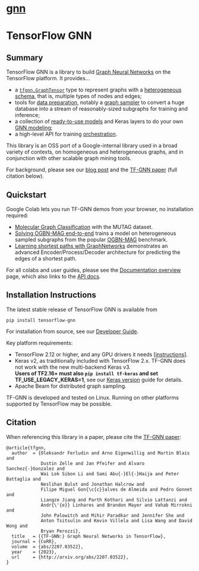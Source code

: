 # [gnn](https://github.com/tensorflow/gnn)

# TensorFlow GNN

## Summary

TensorFlow GNN is a library to build
[Graph Neural Networks](tensorflow_gnn/docs/guide/intro.md) on the TensorFlow platform.
It provides...

  * a [`tfgnn.GraphTensor`](tensorflow_gnn/docs/guide/graph_tensor.md) type to represent
    graphs with a [heterogeneous schema](tensorflow_gnn/docs/guide/schema.md), that is,
    multiple types of nodes and edges;
  * tools for [data preparation](tensorflow_gnn/docs/guide/data_prep.md),
    notably a [graph sampler](tensorflow_gnn/docs/guide/beam_sampler.md)
    to convert a huge database into a stream of reasonably-sized subgraphs for
    training and inference;
  * a collection of [ready-to-use models](tensorflow_gnn/models/README.md)
    and Keras layers to do your own [GNN modeling](tensorflow_gnn/docs/guide/gnn_modeling.md);
  * a high-level API for training [orchestration](tensorflow_gnn/docs/guide/runner.md).

This library is an OSS port of a Google-internal library used in a broad variety
of contexts, on homogeneous and heterogeneous graphs, and in conjunction with
other scalable graph mining tools.

For background, please see our
[blog post](https://blog.tensorflow.org/2024/02/graph-neural-networks-in-tensorflow.html)
and the [TF-GNN paper](https://arxiv.org/abs/2207.03522) (full citation below).

## Quickstart

Google Colab lets you run TF-GNN demos from your browser, no installation
required:

  * [Molecular Graph
    Classification](https://colab.research.google.com/github/tensorflow/gnn/blob/master/examples/notebooks/intro_mutag_example.ipynb)
     with the MUTAG dataset.
  * [Solving OGBN-MAG
    end-to-end](https://colab.research.google.com/github/tensorflow/gnn/blob/master/examples/notebooks/ogbn_mag_e2e.ipynb)
    trains a model on heterogeneous sampled subgraphs from the popular
    [OGBN-MAG](https://ogb.stanford.edu/docs/nodeprop/#ogbn-mag) benchmark.
  * [Learning shortest paths with
    GraphNetworks](https://colab.research.google.com/github/tensorflow/gnn/blob/master/examples/notebooks/graph_network_shortest_path.ipynb)
    demonstrates an advanced Encoder/Process/Decoder architecture for predicting
    the edges of a shortest path.

For all colabs and user guides, please see the
[Documentation overview](tensorflow_gnn/docs/guide/overview.md)
page, which also links to the
[API docs](tensorflow_gnn/docs/api_docs/README.md).

## Installation Instructions

The latest stable release of TensorFlow GNN is available from

```
pip install tensorflow-gnn
```

For installation from source, see our [Developer
Guide](tensorflow_gnn/docs/guide/developer.md).

Key platform requirements:

  * TensorFlow 2.12 or higher, and any GPU drivers it needs
    [[instructions](https://www.tensorflow.org/install)].
  * Keras v2, as traditionally included with TensorFlow 2.x.
    TF-GNN does not work with the new multi-backend Keras v3.<br/>
    **Users of TF2.16+ must also `pip install tf-keras` and set
    TF_USE_LEGACY_KERAS=1**,
    see our [Keras version](tensorflow_gnn/docs/guide/keras_version.md) guide for details.
  * Apache Beam for distributed graph sampling.

TF-GNN is developed and tested on Linux. Running on other platforms supported
by TensorFlow may be possible.

## Citation

When referencing this library in a paper, please cite the
[TF-GNN paper](https://arxiv.org/abs/2207.03522):

```
@article{tfgnn,
  author  = {Oleksandr Ferludin and Arno Eigenwillig and Martin Blais and
             Dustin Zelle and Jan Pfeifer and Alvaro Sanchez{-}Gonzalez and
             Wai Lok Sibon Li and Sami Abu{-}El{-}Haija and Peter Battaglia and
             Neslihan Bulut and Jonathan Halcrow and
             Filipe Miguel Gon{\c{c}}alves de Almeida and Pedro Gonnet and
             Liangze Jiang and Parth Kothari and Silvio Lattanzi and 
             Andr{\'{e}} Linhares and Brandon Mayer and Vahab Mirrokni and
             John Palowitch and Mihir Paradkar and Jennifer She and
             Anton Tsitsulin and Kevin Villela and Lisa Wang and David Wong and
             Bryan Perozzi},
  title   = {{TF-GNN:} Graph Neural Networks in TensorFlow},
  journal = {CoRR},
  volume  = {abs/2207.03522},
  year    = {2023},
  url     = {http://arxiv.org/abs/2207.03522},
}
```
